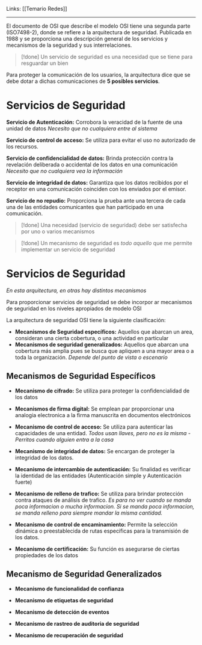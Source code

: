 Links: [[Temario Redes]]
___

El documento de OSI que describe el modelo OSI tiene una segunda parte (ISO7498-2), donde se refiere a la arquitectura de seguridad.
Publicada en 1988 y se proporciona una descripción general de los servicios y mecanismos de la seguridad y sus interrelaciones.

>[!done] Un servicio de seguridad es una necesidad que se tiene para resguardar un bien

Para proteger la comunicación de los usuarios, la arquitectura dice que se debe dotar a dichas comunicaciones de **5 posibles servicios**.

# Servicios de Seguridad
**Servicio de Autenticación:** Corrobora la veracidad de la fuente de una unidad de datos
	*Necesito que no cualquiera entre al sistema*

**Servicio de control de acceso:** Se utiliza para evitar el uso no autorizado de los recursos.

**Servicio de confidencialidad de datos:** Brinda protección contra la revelación deliberada o accidental de los datos en una comunicación
	*Necesito que no cualquiera vea la información*

**Servicio de integridad de datos:** Garantiza que los datos recibidos por el receptor en una comunicación coinciden con los enviados por el emisor.

**Servicio de no repudio:** Proporciona la prueba ante una tercera de cada una de las entidades comunicantes que han participado en una comunicación.

>[!done] Una necesidad (servicio de seguridad) debe ser satisfecha por uno o varios mecanismos

>[!done] Un mecanismo de seguridad es *todo aquello* que me permite implementar un servicio de seguridad

# Servicios de Seguridad
*En esta arquitectura, en otras hay distintos mecanismos*

Para proporcionar servicios de seguridad se debe incorpor  ar mecanismos de seguridad en los niveles apropiados de modelo OSI

La arquitectura de seguridad OSI tiene la siguiente clasificación:
- **Mecanismos de Seguridad específicos:** Aquellos que abarcan un area, consideran una cierta cobertura, o una actividad en particular
- **Mecanismos de seguridad generalizados:** Aquellos que abarcan una cobertura más amplia pues se busca que apliquen a una mayor area o a toda la organización. *Depende del punto de vista o escenario*

## Mecanismos de Seguridad Específicos
- **Mecanismo de cifrado:** Se utiliza para proteger la confidencialidad de los datos

- **Mecanismos de firma digital:** Se emplean par proporcionar una analogia electronica a la firma manuscrita en documentos electrónicos

- **Mecanismo de control de acceso:** Se utiliza para autenticar las capacidades de una entidad. *Todos usan llaves, pero no es la misma - Perritos cuando alguien entra a la casa*

- **Mecanismo de integridad de datos:** Se encargan de proteger la integridad de los datos. 

- **Mecanismo de intercambio de autenticación:** Su finalidad es verificar la identidad de las entidades (Autenticación simple y Autenticación fuerte)

- **Mecanismo de relleno de trafico:** Se utiliza para brindar protección contra ataques de análisis de trafico. 
	  *Es para no ver cuando se manda poca informacion o mucha informacion. Si se manda poca informacion, se manda relleno para siempre mandar la misma cantidad.*

- **Mecanismo de control de encaminamiento:** Permite la selección dinámica o preestablecida de rutas especificas para la transmisión de los datos.

- **Mecanismo de certificación:** Su función es asegurarse de ciertas propiedades de los datos

## Mecanismo de Seguridad Generalizados
- **Mecanismo de funcionalidad de confianza**

- **Mecanismo de etiquetas de seguridad**

- **Mecanismo de detección de eventos**

- **Mecanismo de rastreo de auditoria de seguridad**

- **Mecanismo de recuperación de seguridad**

